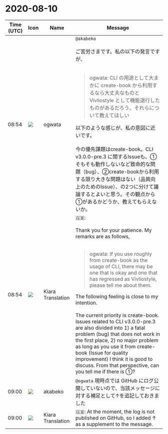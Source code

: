 # 2020-08-10

|Time (UTC)|Icon|Name|Message|
|---|---|---|---|
|08:54|![](https://avatars.slack-edge.com/2019-11-22/845042642576_070441337abaca9fb7b3_72.png)|ogwata|`@akabeko`<br><br>ご苦労さまです。私の以下の発言ですが、<br><br><blockquote>ogwata: CLI の用途として大まかに create-book から利用するなら大丈夫なものと Vivliostyle として機能退行したものがあるだろう、それらについて教えてほしい</blockquote>以下のような感じが、私の意図に近いです。<br><br>今の優先課題はcreate-book。CLI v3.0.0-pre.3 に関するIssueも、①そもそも動作しないなど致命的な問題（bug）、②create-bookから利用する限り大きな問題はない（品質向上のためのIssue）、の2つに分けて議論するとよいと思う。その観点から①があるかどうか、教えてもらえないか。|
|08:54|![](https://avatars.slack-edge.com/2019-08-21/732685848020_f3f20736795184660348_72.png)|Kiara Translation|🇬🇧: <br><br>Thank you for your patience. My remarks are as follows,<br><br><blockquote>ogwata: If you use roughly from create-book as the usage of CLI, there may be one that is okay and one that has regressed as Vivliostyle, please tell me about them.</blockquote>The following feeling is close to my intention.<br><br>The current priority is create-book. Issues related to CLI v3.0.0-pre.3 are also divided into 1) a fatal problem (bug) that does not work in the first place, 2) no major problem as long as you use it from create-book (Issue for quality improvement) I think it is good to discuss. From that perspective, can you tell me if there is ①?|
|09:00|![](https://avatars.slack-edge.com/2019-05-15/624511073651_25909952cd7a069ceed2_72.png)|akabeko|`@ogwata` 現時点では GitHub にログ公開していないので、当該メッセージに対する補足として↑を追記しておきました|
|09:00|![](https://avatars.slack-edge.com/2019-08-21/732685848020_f3f20736795184660348_72.png)|Kiara Translation|🇬🇧:  At the moment, the log is not published on GitHub, so I added ↑ as a supplement to the message.|
